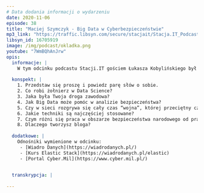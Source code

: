 ```yaml
---
# Data dodania informacji o wydarzeniu
date: 2020-11-06
episode: 38
title: "Maciej Szymczyk - Big Data w Cyberbezpieczeństwie"
mp3_link: "https://traffic.libsyn.com/secure/stacjait/Stacja.IT_Podcast_38_Maciej_Szymczyk_-_Big_Data_w_Cyberbezpieczenstwie.mp3"
libsyn_id: 16705919
image: /img/podcast/okladka.png
youtube: "7WmBQhAnJrw"
opis:
  informacje: |
    W tym odcinku podcastu Stacji.IT gościem Łukasza Kobylińskiego był Maciej Szymczyk, który na co dzień jest oficerem Wojska Polskiego w stopniu kapitana, programistą, inżynierem Big Data oraz autorem bloga Wiadro Danych. Tematem ich rozmowy było Big Data w Cyberbezpieczeństwie. 
  
  konspekt: |
    1. Przedstaw się proszę i powiedz parę słów o sobie. 
    2. Co robi żołnierz w Data Science?
    3. Jaka była Twoja droga zawodowa? 
    4. Jak Big Data może pomóc w analizie bezpieczeństwa?
    5. Czy w sieci rozgrywa się cały czas “wojna”, której przeciętny człowiek nie widzi?
    6. Jakie techniki są najczęściej stosowane?
    7. Czym różni się praca w obszarze bezpieczeństwa narodowego od pracy w firmie?
    8. Dlaczego tworzysz bloga?
    
  dodatkowe: |
    Odnośniki wymienione w odcinku: 
     - [Wiadro Danych](https://wiadrodanych.pl/)
     - [Kurs Elastic Stack](https://wiadrodanych.pl/elastic)
     - [Portal Cyber.Mil](https://www.cyber.mil.pl/)
     

  transkrypcja: | 
    
---
```



